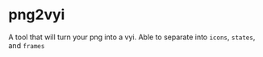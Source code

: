 # png2vyi
A tool that will turn your png into a vyi.
Able to separate into `icons`, `states`, and `frames` 
